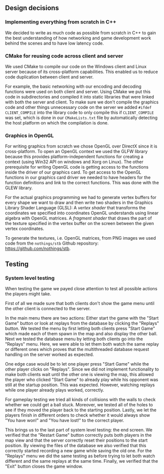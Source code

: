 ## Design decisions

### Implementing everything from scratch in C++

We decided to write as much code as possible from scratch in C++ to gain the best
understanding of how networking and game development work behind the scenes and
to have low latency code.

### CMake for reusing code across client and server

We used CMake to compile our code on the Windows client and Linux server because of its
cross-platform capabilities.
This enabled us to reduce code duplication between client and server.

For example, the basic networking with our encoding
and decoding functions were used on both client and server.
Using CMake we put this code
in subdirectories and compiled it into static libraries that were
linked with both the server and client.
To make sure we don't compile the graphics code and other things unnecessary code on the server
we added `#ifdef CLIENT_COMPILE` into the library code to only compile this
if `CLIENT_COMPILE` was set, which is done in our `CMakeLists.txt`
file by automatically detecting the host platform on which the compilation is done.

### Graphics in OpenGL

For writing graphics from scratch we chose OpenGL over DirectX since it is cross-platform.
To open an OpenGL context we used the GLFW library because this provides platform-independent
functions for creating a context (using Win32 API on windows and Xorg on Linux).
The other prerequisite for writing OpenGL code is getting access to the functions
inside the driver of our graphics card.
To get access to the OpenGL functions in our graphics card driver we needed to have headers for the function definitions and link to the correct
functions. This was done with the GLEW library.

For the actual graphics programming we had to generate vertex buffers for every
shape we want to draw and then write two shaders in the Graphics Library Shader Language (GLSL):
A *vertex shader* that transforms the coordinates we
specified into coordinates OpenGL understands using linear algebra with OpenGL matrices.
A *fragment shader* that draws the part of the texture specified in the vertex
buffer on the screen between the given vertex coordinates.

To generate the textures, i.e. OpenGL matrices, from PNG images we used code
from the `nothings/stb` Github repository: <https://github.com/nothings/stb>.

## Testing

### System level testing

When testing the game we payed close attention to test all possible actions the
players might take.

First of all we made sure that both clients don't show the game menu until
the other client is connected to the server.

In the main menu there are two actions: Either start the game with the
"Start Game" button or look at replays from the database by clicking the
"Replays" button.
We tested the menu by first letting both clients press "Start Game" which made
each of them spawn in the map and also display the other ball.
Next we tested the database menu by letting both clients go into the "Replays"
menu. Here, we were able to let them both watch the same replay or different ones
which proves that the multithreaded database request handling on the server worked
as expected.

One edge case would be to let one player press "Start Game" while the other player
clicks on "Replays".
Since we did not implement functionality to make both clients wait until
the other one is viewing the map, this allowed the player who clicked "Start Game"
to already play while his opponent was still at the startup position.
This was expected.
However, watching replays while one player already plays worked, correctly.

For gameplay testing we tried all kinds of collisions with the walls to check whether we could get
a ball stuck.
Moreover, we tested all of the holes to see if they moved the player back to
the starting position.
Lastly, we let the players finish in different orders to check whether it would
always show "You have won!" and "You have lost!" to the correct player.

This brings us to the last part of system level testing: the end screen.
We verified that the "Restart Game" button correctly puts both players in the
map view and that the server correctly reset their positions to the start position.
By viewing the files of the database we also verified that this correctly started
recording a new game while saving the old one.
For the "Replays" menu we did the same testing as before trying to let both watch
different and the same replays at the same time.
Finally, we verified that the "Exit" button closes the game window.
